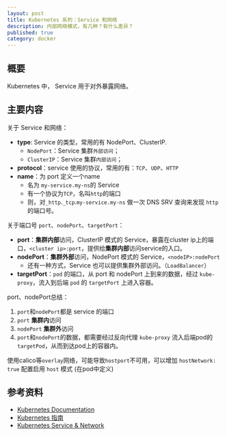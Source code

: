 ```yaml
---
layout: post
title: Kubernetes 系列：Service 和网络
description: 内部网络模式，有几种？有什么差异？
published: true
category: docker
---
```



## 概要

Kubernetes 中， Service 用于对外暴露网络。



## 主要内容

关于 Service 和网络：

* **type**: Service 的类型，常用的有 NodePort、ClusterIP.
	* `NodePort`：Service 集群`外部访问`；
	* `ClusterIP`：Service 集群`内部访问`；
* **protocol**：service 使用的协议，常用的有：`TCP`、`UDP`、`HTTP`
* **name**：为 port 定义一个name
	* 名为 `my-service.my-ns`的 Service
	* 有一个协议为`TCP`，名叫`http`的端口
	* 则，对`_http`.`_tcp`.`my-service.my-ns` 做一次 DNS SRV 查询来发现 `http` 的端口号。

关于端口号 `port`、`nodePort`、`targetPort`：

* **port**：**集群内部**访问，ClusterIP 模式的 Service，暴露在cluster ip上的端口，`<cluster ip>:port`，提供给**集群内部**访问service的入口。
* **nodePort**：**集群外部**访问，NodePort 模式的 Service，`<nodeIP>:nodePort`
	* 还有一种方式，Service 也可以提供集群外部访问。（`LoadBalancer`）
* **targetPort**：`pod` 的端口，从 port 和 nodePort 上到来的数据，经过 `kube-proxy`，流入到后端 `pod` 的 `targetPort` 上进入容器。

port、nodePort总结：

1. `port`和`nodePort`都是 service 的端口
2. `port` **集群内**访问
3. `nodePort` **集群外**访问
3. `port`和`nodePort`的数据，都需要经过反向代理 `kube-proxy` 流入后端pod的`targetPod`，从而到达pod上的容器内。


使用calico等`overlay`网络，可能导致`hostport`不可用，可以增加 `hostNetwork: true` 配置启用 `host` 模式 (在pod中定义)








## 参考资料

* [Kubernetes Documentation]
* [Kubernetes 指南]
* [Kubernetes Service & Network]






[NingG]:    http://ningg.github.com  "NingG"


[Kubernetes Documentation]:				https://kubernetes.io/docs/home/
[Kubernetes 指南]:						https://legacy.gitbook.com/book/feisky/kubernetes/details
[Kubernetes Service & Network]:		https://kubernetes.io/docs/concepts/services-networking/service/









